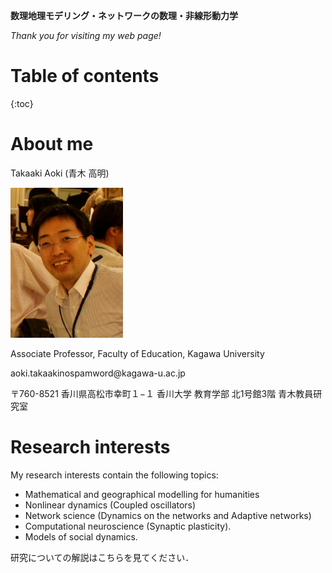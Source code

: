 

**数理地理モデリング・ネットワークの数理・非線形動力学**

*Thank you for visiting my web page!*

# Table of contents
{:toc}

# About me
Takaaki Aoki (青木 高明)

<img src="./img/face.jpg" alt="face" width="180" height="240" class="img-rounded">

Associate Professor, Faculty of Education, Kagawa University

<span class="glyphicon glyphicon-envelope"></span> aoki.takaaki<span class="no-spam">nospamword</span>@kagawa-u.ac.jp

〒760-8521 香川県高松市幸町１−１
香川大学 教育学部
北1号館3階 青木教員研究室

# Research interests
My research interests contain the following topics:
- Mathematical and geographical modelling for humanities
- Nonlinear dynamics (Coupled oscillators)
- Network science (Dynamics on the networks and Adaptive networks)
- Computational neuroscience (Synaptic plasticity).
- Models of social dynamics.

研究についての解説はこちらを見てください．
